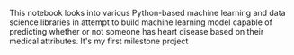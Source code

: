 This notebook looks into various Python-based machine learning and data science libraries in attempt to build machine learning model capable of predicting whether or not someone has heart disease based on their medical attributes. It's my first milestone project
